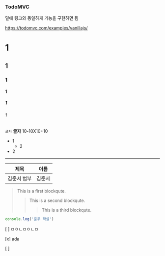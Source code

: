 ### TodoMVC

밑에 링크와 동일하게 기능을 구현하면 됨

https://todomvc.com/examples/vanillajs/


# 1
## 1
### 1
#### 1
##### 1
######  1

`글자`
**글자**
10-10X10+10

- 1
  - 2
- 2




---

| 제목 | 이름 | 
| -| -|
|김준서 범부 | 김준서|




> This is a first blockqute.
>	> This is a second blockqute.
>	>	> This is a third blockqute.

```javascript
console.log('준우 학살')
```


[ ] ㅁㅇㄴㅁㅇㄴㅁ     

[x] ada

[ ]